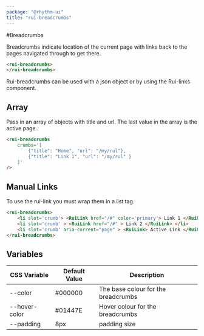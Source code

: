```yaml
---
package: "@rhythm-ui"
title: "rui-breadcrumbs"
---
```

#Breadcrumbs

Breadcrumbs indicate location of the current page with links back to the pages navigated through to get there. 

```html
<rui-breadcrumbs>
</rui-breadcrumbs>

```

Rui-breadcrumbs can be used with a json object or by using the Rui-links component. 

## Array
Pass in an array of objects with title and url.
The last value in the array is the active page.

```html preview
<rui-breadcrumbs 
	crumbs='[
    	{"title": "Home", "url": "/my/rul"},
    	{"title": "Link 1", "url": "/my/rul" }
	]'
/> 
```

## Manual Links
To use the rui-link you must wrap them in a list tag.

```html preview
<rui-breadcrumbs> 
	<li slot='crumb'> <RuiLink href="/#" color='primary'> Link 1 </RuiLink> </li>
	<li slot='crumb' > <RuiLink href="/#" > Link 2 </RuiLink> </li>
	<li slot='crumb' aria-current="page" > <RuiLink> Active Link </RuiLink> </li>
</rui-breadcrumbs>

```


 ## Variables

| CSS Variable | Default Value | Description |
| --- | --- | --- |
| --color | #000000 | The base colour for the breadcrumbs  | 
| --hover-color | #01447E | Hover colour for the breadcrumbs  | 
| --padding | 8px | padding size  | 
